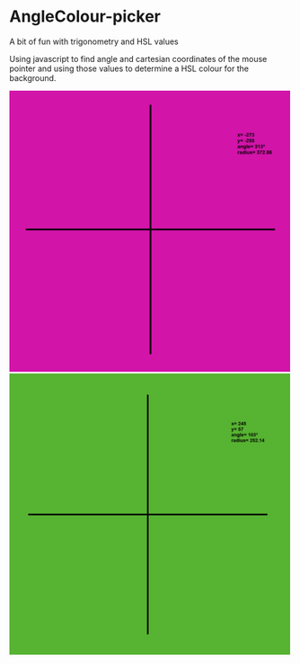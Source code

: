 # AngleColour-picker
A bit of fun with trigonometry and HSL values

Using javascript to find angle and cartesian coordinates of the mouse pointer and using those values to determine a HSL colour for the background.

<img src="/images/pink.png" width="500px">
<img src="/images/green.png" width="500px">
